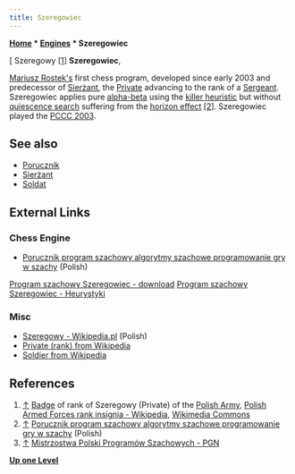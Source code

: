 ```yaml
---
title: Szeregowiec
---
```

**[Home](Home "Home") \* [Engines](Engines "Engines") \* Szeregowiec**



[ Szeregowy <a id="cite-note-1" href="#cite-ref-1">[1]</a>
**Szeregowiec**,  

[Mariusz Rostek's](Mariusz_Rostek "Mariusz Rostek") first chess program, developed since early 2003 and predecessor of [Sierżant](Sier%C5%BCant "Sierżant"), the [Private](https://en.wikipedia.org/wiki/Private_%28rank%29) advancing to the rank of a [Sergeant](https://en.wikipedia.org/wiki/Sergeant). 
Szeregowiec applies pure [alpha-beta](Alpha-Beta "Alpha-Beta") using the [killer heuristic](Killer_Heuristic "Killer Heuristic") but without [quiescence search](Quiescence_Search "Quiescence Search") suffering from the [horizon effect](Horizon_Effect "Horizon Effect")
<a id="cite-note-2" href="#cite-ref-2">[2]</a>. Szeregowiec played the [PCCC 2003](PCCC_2003 "PCCC 2003"). 



## See also


* [Porucznik](Porucznik "Porucznik")
* [Sierżant](Sier%C5%BCant "Sierżant")
* [Soldat](Soldat "Soldat")


## External Links


### Chess Engine


* [Porucznik program szachowy algorytmy szachowe programowanie gry w szachy](http://strony.toya.net.pl/~sierzant29/) (Polish)


 [Program szachowy Szeregowiec - download](http://strony.toya.net.pl/~sierzant29/download.html) 
 [Program szachowy Szeregowiec - Heurystyki](http://strony.toya.net.pl/~sierzant29/algorytmy.html)
### Misc


* [Szeregowy - Wikipedia.pl](http://pl.wikipedia.org/wiki/Szeregowy) (Polish)
* [Private (rank) from Wikipedia](https://en.wikipedia.org/wiki/Private_%28rank%29)
* [Soldier from Wikipedia](https://en.wikipedia.org/wiki/Soldier)


## References


1. <a id="cite-ref-1" href="#cite-note-1">↑</a> [Badge](https://en.wikipedia.org/wiki/Badge) of rank of Szeregowy (Private) of the [Polish Army](https://en.wikipedia.org/wiki/Polish_Land_Forces), [Polish Armed Forces rank insignia - Wikipedia](https://en.wikipedia.org/wiki/Polish_Armed_Forces_rank_insignia), [Wikimedia Commons](https://en.wikipedia.org/wiki/Wikimedia_Commons)
2. <a id="cite-ref-2" href="#cite-note-2">↑</a> [Porucznik program szachowy algorytmy szachowe programowanie gry w szachy](http://strony.toya.net.pl/~sierzant29/) (Polish)
3. <a id="cite-ref-3" href="#cite-note-3">↑</a> [Mistrzostwa Polski Programów Szachowych - PGN](http://mpps.maciej.szmit.info/mpps-2/)

**[Up one Level](Engines "Engines")**







 
